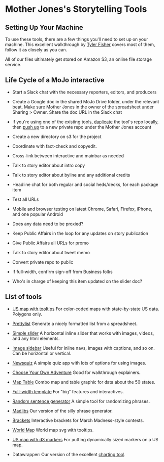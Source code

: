 # Mother Jones's Storytelling Tools

## Setting Up Your Machine

To use these tools, there are a few things you'll need to set up on your machine. This excellent walkthrough by [Tyler Fisher](#) covers most of them, follow it as closely as you can.

All of our files ultimately get stored on Amazon S3, an online file storage service. 

## Life Cycle of a MoJo interactive

* Start a Slack chat with the necessary reporters, editors, and producers
* Create a Google doc in the shared MoJo Drive folder, under the relevant beat. Make sure Mother Jones in the owner of the spreadsheet under Sharing > Owner. Share the doc URL in the Slack chat
* If you're using one of the existing tools, [duplicate](#) the tool's repo locally, then [push up](#) to a new private repo under the Mother Jones account
* Create a new directory on s3 for the project

* Coordinate with fact-check and copyedit.
* Cross-link between interactive and mainbar as needed
* Talk to story editor about intro copy
* Talk to story editor about byline and any additional credits
* Headline chat for both regular and social heds/decks, for each package item

* Test all URLs
* Mobile and browser testing on latest Chrome, Safari, Firefox, iPhone, and one popular Android
* Does any data need to be proxied?



* Keep Public Affairs in the loop for any updates on story publication
* Give Public Affairs all URLs for promo
* Talk to story editor about tweet memo

* Convert private repo to public
* If full-width, confirm sign-off from Business folks
 

 
* Who's in charge of keeping this item updated on the slider doc?


## List of tools

* [US map with tooltips](https://github.com/motherjones/spreadsheet-to-svg) For color-coded maps with state-by-state US data. Polygons only.

* [Prettylist](https://github.com/motherjones/prettylist) Generate a nicely formatted list from a spreadsheet.

* [Simple slider](https://github.com/motherjones/simple-slider/) A horizontal inline slider that works with images, videos, and any html elements.

* [Image sidebar](https://github.com/motherjones/image-sidebar) Useful for inline navs, images with captions, and so on. Can be horizontal or vertical.

* [Newsquiz](https://github.com/motherjones/newsquiz) A simple quiz app with lots of options for using images. 

* [Choose Your Own Adventure](https://github.com/motherjones/cyoa) Good for walkthrough explainers.

* [Map Table](https://github.com/motherjones/map-table) Combo map and table graphic for data about the 50 states.

* [Full-width template](https://github.com/motherjones/full-width-template) For "big" features and interactives.

* [Random sentence generator](https://github.com/motherjones/random-sentence-maker) A simple tool for randomizing phrases.

* [Madlibs](https://github.com/motherjones/madlibs) Our version of the silly phrase generator.

* [Brackets](https://github.com/motherjones/brackets) Interactive brackets for March Madness-style contests.

* [World Map](https://github.com/motherjones/world-map) World map svg with tooltips.

* [US map with d3 markers](https://github.com/motherjones/us-map-d3-markers) For putting dynamically sized markers on a US map.

* Datawrapper: Our version of the excellent [charting tool](datawrapper.de).
